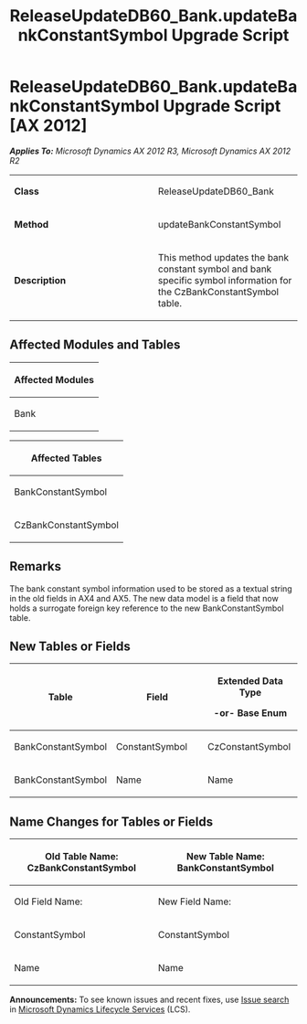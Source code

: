 ﻿---
title: ReleaseUpdateDB60_Bank.updateBankConstantSymbol Upgrade Script
TOCTitle: ReleaseUpdateDB60_Bank.updateBankConstantSymbol Upgrade Script
ms:assetid: 73b9799f-c791-5864-88f6-ea1136cf9ca7
ms:mtpsurl: https://msdn.microsoft.com/en-us/library/JJ719262(v=AX.60)
ms:contentKeyID: 49709053
ms.date: 05/18/2015
mtps_version: v=AX.60
---

# ReleaseUpdateDB60\_Bank.updateBankConstantSymbol Upgrade Script [AX 2012]


_**Applies To:** Microsoft Dynamics AX 2012 R3, Microsoft Dynamics AX 2012 R2_

<table>
<colgroup>
<col style="width: 50%" />
<col style="width: 50%" />
</colgroup>
<tbody>
<tr class="odd">
<td><p><strong>Class</strong></p></td>
<td><p>ReleaseUpdateDB60_Bank</p></td>
</tr>
<tr class="even">
<td><p><strong>Method</strong></p></td>
<td><p>updateBankConstantSymbol</p></td>
</tr>
<tr class="odd">
<td><p><strong>Description</strong></p></td>
<td><p>This method updates the bank constant symbol and bank specific symbol information for the CzBankConstantSymbol table.</p></td>
</tr>
</tbody>
</table>


## Affected Modules and Tables

<table>
<colgroup>
<col style="width: 100%" />
</colgroup>
<thead>
<tr class="header">
<th><p>Affected Modules</p></th>
</tr>
</thead>
<tbody>
<tr class="odd">
<td><p>Bank</p></td>
</tr>
</tbody>
</table>


<table>
<colgroup>
<col style="width: 100%" />
</colgroup>
<thead>
<tr class="header">
<th><p>Affected Tables</p></th>
</tr>
</thead>
<tbody>
<tr class="odd">
<td><p>BankConstantSymbol</p></td>
</tr>
<tr class="even">
<td><p>CzBankConstantSymbol</p></td>
</tr>
</tbody>
</table>


## Remarks

The bank constant symbol information used to be stored as a textual string in the old fields in AX4 and AX5. The new data model is a field that now holds a surrogate foreign key reference to the new BankConstantSymbol table.

## New Tables or Fields

<table>
<colgroup>
<col style="width: 33%" />
<col style="width: 33%" />
<col style="width: 33%" />
</colgroup>
<thead>
<tr class="header">
<th><p>Table</p></th>
<th><p>Field</p></th>
<th><p>Extended Data Type</p>
<p>-or- Base Enum</p></th>
</tr>
</thead>
<tbody>
<tr class="odd">
<td><p>BankConstantSymbol</p></td>
<td><p>ConstantSymbol</p></td>
<td><p>CzConstantSymbol</p></td>
</tr>
<tr class="even">
<td><p>BankConstantSymbol</p></td>
<td><p>Name</p></td>
<td><p>Name</p></td>
</tr>
</tbody>
</table>


## Name Changes for Tables or Fields

<table>
<colgroup>
<col style="width: 50%" />
<col style="width: 50%" />
</colgroup>
<thead>
<tr class="header">
<th><p>Old Table Name: CzBankConstantSymbol</p></th>
<th><p>New Table Name: BankConstantSymbol</p></th>
</tr>
</thead>
<tbody>
<tr class="odd">
<td><p>Old Field Name:</p></td>
<td><p>New Field Name:</p></td>
</tr>
<tr class="even">
<td><p>ConstantSymbol</p></td>
<td><p>ConstantSymbol</p></td>
</tr>
<tr class="odd">
<td><p>Name</p></td>
<td><p>Name</p></td>
</tr>
</tbody>
</table>

  
**Announcements:** To see known issues and recent fixes, use [Issue search](http://go.microsoft.com/fwlink/?linkid=389258) in [Microsoft Dynamics Lifecycle Services](http://go.microsoft.com/fwlink/?linkid=306505) (LCS).

